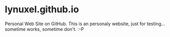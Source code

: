 # lynuxel.github.io
Personal Web Site on GitHub.
This is an personaly website, just for testing... sometime works, sometime don't. :-P
